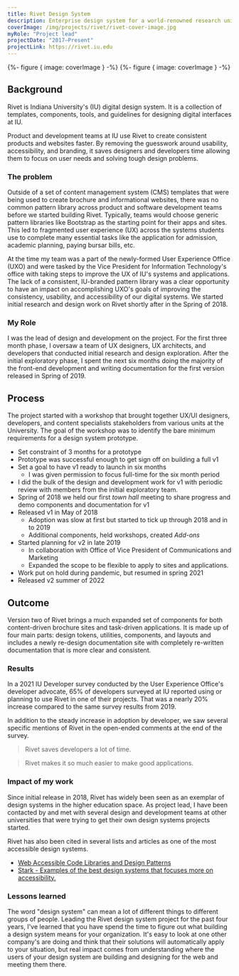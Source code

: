 ```yaml
---
title: Rivet Design System
description: Enterprise design system for a world-renowned research university
coverImage: /img/projects/rivet/rivet-cover-image.jpg
myRole: "Project lead"
projectDate: "2017–Present"
projectLink: https://rivet.iu.edu
---
```

<div class="post-section post-section--dark p-top-500 p-bottom-500">
  <div class="container">
    <div class="feature">
		{%- figure {
			image: coverImage
		} -%}
		{%- figure {
			image: coverImage
		} -%}
		</div>
  </div>
</div>

## Background

Rivet is Indiana University's (IU) digital design system. It is a collection of templates, components, tools, and guidelines for designing digital interfaces at IU.

Product and development teams at IU use Rivet to create consistent products and websites faster. By removing the guesswork around usability, accessibility, and branding, it saves designers and developers time allowing them to focus on user needs and solving tough design problems.

### The problem

Outside of a set of content management system (CMS) templates that were being used to create brochure and informational websites, there was no common pattern library across product and software development teams before we started building Rivet. Typically, teams would choose generic pattern libraries like Bootstrap as the starting point for their apps and sites. This led to fragmented user experience (UX) across the systems students use to complete many essential tasks like the application for admission, academic planning, paying bursar bills, etc.

At the time my team was a part of the newly-formed User Experience Office (UXO) and were tasked by the Vice President for Information Technology's office with taking steps to improve the UX of IU's systems and applications. The lack of a consistent, IU-branded pattern library was a clear opportunity to have an impact on accomplishing UXO's goals of improving the consistency, usability, and accessibility of our digital systems. We started initial research and design work on Rivet shortly after in the Spring of 2018.

### My Role

I was the lead of design and development on the project. For the first three month phase, I oversaw a team of UX designers, UX architects, and developers that conducted initial research and design exploration. After the initial exploratory phase, I spent the next six months doing the majority of the front-end development and writing documentation for the first version released in Spring of 2019.

## Process

The project started with a workshop that brought together UX/UI designers, developers, and content specialists stakeholders from various units at the University. The goal of the workshop was to identify the bare minimum requirements for a design system prototype.

- Set constraint of 3 months for a prototype
- Prototype was successful enough to get sign off on building a full v1
- Set a goal to have v1 ready to launch in six months
	- I was given permission to focus full-time for the six month period
- I did the bulk of the design and development work for v1 with periodic review with members from the initial exploratory team.
- Spring of 2018 we held our first _town hall_ meeting to share progress and demo components and documentation for v1
- Released v1 in May of 2018
	- Adoption was slow at first but started to tick up through 2018 and in to 2019
	- Additional components, held workshops, created *Add-ons*
- Started planning for v2 in late 2019
	- In collaboration with Office of Vice President of Communications and Marketing
	- Expanded the scope to be flexible to apply to sites and applications.
- Work put on hold during pandemic, but resumed in spring 2021
- Released v2 summer of 2022

## Outcome

Version two of Rivet brings a much expanded set of components for both content-driven brochure sites and task-driven applications. It is made up of four main parts: design tokens, utilities, components, and layouts and includes a newly re-design documentation site with completely re-written documentation that is more clear and consistent.

### Results

In a 2021 IU Developer survey conducted by the User Experience Office's developer advocate, 65% of developers surveyed at IU reported using or planning to use Rivet in one of their projects. That was a nearly 20% increase compared to the same survey results from 2019.

In addition to the steady increase in adoption by developer, we saw several specific mentions of Rivet in the open-ended comments  at the end of the survey.

> Rivet saves developers a lot of time.

> Rivet makes it so much easier to make good applications.

### Impact of my work

Since initial release in 2018, Rivet has widely been seen as an exemplar of design systems in the higher education space. As project lead, I have been contacted by and met with several design and development teams at other universities that were trying to get their own design systems projects started.

Rivet has also been cited in several lists and articles as one of the most accessible design systems.

- [Web Accessible Code Libraries and Design Patterns](http://www.webaxe.org/web-accessible-code-library-design-systems-patterns/)
- [Stark - Examples of the best design systems that focuses more on accessibility.](https://www.getstark.co/library/design-systems)

### Lessons learned

The word "design system" can mean a lot of different things to different groups of people. Leading the Rivet design system project for the past four years, I've learned that you have spend the time to figure out what building a design system means for your organization. It's easy to look at one other company's are doing and think that their solutions will automatically apply to your situation, but real impact comes from understanding where the users of your design system are building and designing for the web and meeting them there.